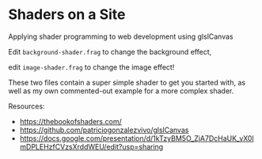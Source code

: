 # Shaders on a Site
Applying shader programming to web development using glslCanvas

Edit `background-shader.frag` to change the background effect,

edit `image-shader.frag` to change the image effect!

These two files contain a super simple shader to get you started with, as well as my own commented-out example for a more complex shader.

Resources:
  - https://thebookofshaders.com/
  - https://github.com/patriciogonzalezvivo/glslCanvas
  - https://docs.google.com/presentation/d/1kTzyBM5O_ZjA7DcHaUK_yX0lmDPLEHzfCVzsXrddWEU/edit?usp=sharing
